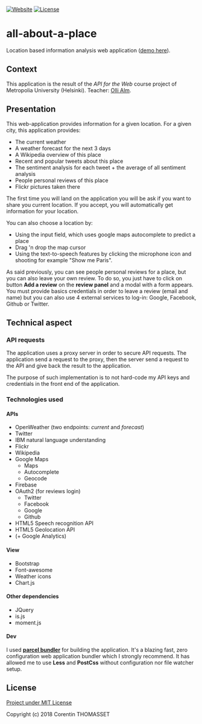 [![Website](https://img.shields.io/website-up-down-green-red/https/all-about-a-place.corentin-thomasset.fr.svg?label=app-state)](https://all-about-a-place.corentin-thomasset.fr/)
[![License](https://img.shields.io/github/license/CorentinTh/all-about-a-place.svg)](https://github.com/CorentinTh/all-about-a-place/blob/master/LICENSE)

# all-about-a-place

Location based information analysis web application ([demo here](https://all-about-a-place.corentin-thomasset.fr/)).

## Context

This application is the result of the *API for the Web* course project of Metropolia University (Helsinki). Teacher: [Olli Alm](https://github.com/OAlm).

## Presentation

This web-application provides information for a given location. For a given city, this application provides:
* The current weather
* A weather forecast for the next 3 days
* A Wikipedia overview of this place
* Recent and popular tweets about this place
* The sentiment analysis for each tweet + the average of all sentiment analysis
* People personal reviews of this place
* Flickr pictures taken there

The first time you will land on the application you will be ask if you want to share you current location. If you accept, you will automatically get information for your location.

You can also choose a location by:
* Using the input field, which uses google maps autocomplete to predict a place
* Drag 'n drop the map cursor
* Using the text-to-speech features by clicking the microphone icon and shooting for example "Show me Paris".

As said previously, you can see people personal reviews for a place, but you can also leave your own review. To do so, you just have to click on button **Add a review** on the **review panel** and a modal with a form appears. You must provide basics credentials in order to leave a review (email and name) but you can also use 4 external services to log-in: Google, Facebook, Github  or Twitter.

## Technical aspect
### API requests
The application uses a proxy server in order to secure API requests. The application send a request to the proxy, then the server send a request to the API and give back the result to the application.
 
The purpose of such implementation is to not hard-code my API keys and credentials in the front end of the application.

### Technologies used
#### APIs
* OpenWeather (two endpoints: *current* and *forecast*)
* Twitter
* IBM natural language understanding
* Flickr
* Wikipedia
* Google Maps
    * Maps
    * Autocomplete
    * Geocode
* Firebase
* OAuth2 (for reviews login)
    * Twitter
    * Facebook
    * Google
    * Github
* HTML5 Speech recognition API
* HTML5 Geolocation API
* (+ Google Analytics)

#### View
* Bootstrap
* Font-awesome
* Weather icons
* Chart.js

#### Other dependencies
* JQuery
* is.js
* moment.js

#### Dev
I used **[parcel bundler](https://github.com/parcel-bundler/parcel)** for building the application. It's a blazing fast, zero configuration web application bundler which I strongly recommend. It has allowed me to use **Less** and **PostCss** without configuration nor file watcher setup.

## License
[Project under MIT License](https://github.com/CorentinTh/all-about-a-place/blob/master/LICENSE) 

Copyright (c) 2018 Corentin THOMASSET
